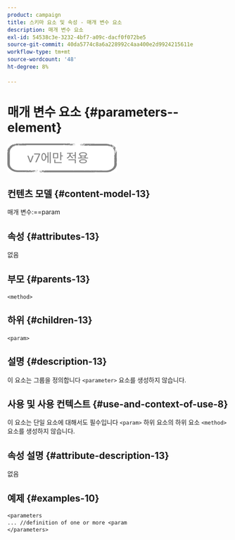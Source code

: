 ```yaml
---
product: campaign
title: 스키마 요소 및 속성 - 매개 변수 요소
description: 매개 변수 요소
exl-id: 54538c3e-3232-4bf7-a09c-dacf0f072be5
source-git-commit: 40da5774c8a6a228992c4aa400e2d9924215611e
workflow-type: tm+mt
source-wordcount: '48'
ht-degree: 8%

---
```


# 매개 변수 요소 {#parameters--element}

![](../../../assets/v7-only.svg)

## 컨텐츠 모델 {#content-model-13}

매개 변수:==param

## 속성 {#attributes-13}

없음

## 부모 {#parents-13}

`<method>`

## 하위 {#children-13}

`<param>`

## 설명 {#description-13}

이 요소는 그룹을 정의합니다 `<parameter>`  요소를 생성하지 않습니다.

## 사용 및 사용 컨텍스트 {#use-and-context-of-use-8}

이 요소는 단일 요소에 대해서도 필수입니다 `<param>` 하위 요소의 하위 요소 `<method>`  요소를 생성하지 않습니다.

## 속성 설명 {#attribute-description-13}

없음

## 예제 {#examples-10}

```
<parameters
... //definition of one or more <param
</parameters>
```
